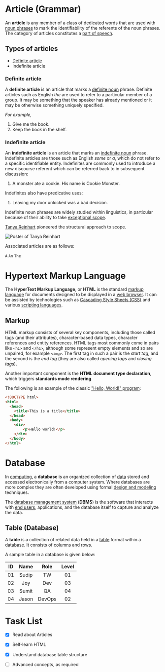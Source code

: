 # Article (Grammar)

An **article** is any member of a class of dedicated words that are used with [noun phrases](https://en.wikipedia.org/wiki/Noun_phrase) to mark the identifiability of the referents of the noun phrases. The category of articles constitutes a [part of speech](https://en.wikipedia.org/wiki/Part_of_speech).

## Types of articles

- [Definite article](#definite-article) 
- Indefinite article

### Definite article 

A **definite article** is an article that marks a [definite noun](https://en.wikipedia.org/wiki/Definiteness) phrase. Definite articles such as English _the_ are used to refer to a particular member of a group. It may be something that the speaker has already mentioned or it may be otherwise something uniquely specified.

_For example_,

1.  Give me the book.
2.  Keep the book in the shelf.

### Indefinite article

An **indefinite article** is an article that marks an [indefinite noun](https://en.wikipedia.org/wiki/Definiteness) phrase. Indefinite articles are those such as English _some_ or _a_, which do not refer to a specific identifiable entity. Indefinites are commonly used to introduce a new discourse referent which can be referred back to in subsequent discussion:

1.  A monster ate a cookie. His name is Cookie Monster.

Indefinites also have predicative uses:

1.  Leaving my door unlocked was a bad decision.

Indefinite noun phrases are widely studied within linguistics, in particular because of their ability to take [exceptional scope](https://en.wikipedia.org/wiki/Scope_(formal_semantics)#Exceptional_scope).

[Tanya Reinhart](https://en.wikipedia.org/wiki/Tanya_Reinhart) pioneered the structural approach to scope.

![Poster of Tanya Reinhart](https://en.wikipedia.org/wiki/Scope_(formal_semantics)#/media/File:Tanya_reinhart.jpg)

Associated articles are as follows: 

`A` `An` `The`

# Hypertext Markup Language

The **HyperText Markup Language**, or **HTML** is the standard [markup language](https://en.wikipedia.org/wiki/Markup_language) for documents designed to be displayed in a [web browser](https://en.wikipedia.org/wiki/Web_browser). It can be assisted by technologies such as [Cascading Style Sheets (CSS)](https://en.wikipedia.org/wiki/CSS) and various [scripting languages](https://en.wikipedia.org/wiki/Scripting_language).

## Markup

HTML markup consists of several key components, including those called tags (and their attributes), character-based data types, character references and entity references. HTML tags most commonly come in pairs like `<h1>` and `</h1>`, although some represent empty elements and so are unpaired, for example `<img>`. The first tag in such a pair is the _start tag_, and the second is the _end tag_ (they are also called _opening tags_ and _closing tags_).

Another important component is the **HTML document type declaration**, which triggers **standards mode rendering**.

The following is an example of the classic ["Hello, World!" program](https://en.wikipedia.org/wiki/%22Hello,_World!%22_program):

```html
<!DOCTYPE html>
<html>
  <head>
    <title>This is a title</title>
  </head>
  <body>
    <div>
        <p>Hello world!</p>
    </div>
  </body>
</html>
````

# Database

In [computing](https://en.wikipedia.org/wiki/Computing), a **database** is an organized collection of [data](https://en.wikipedia.org/wiki/Data_(computing)) stored and accessed electronically from a computer system. Where databases are more complex they are often developed using formal [design and modeling](https://en.wikipedia.org/wiki/Database#Design_and_modeling) techniques.

The [database management system](https://en.wikipedia.org/wiki/Database#Database_management_system) (**DBMS**) is the software that interacts with [end users](https://en.wikipedia.org/wiki/End_user), applications, and the database itself to capture and analyze the data. 

## Table (Database)

A **table** is a collection of related data held in a [table](https://en.wikipedia.org/wiki/Table_(information)) format within a [database](https://en.wikipedia.org/wiki/Database). It consists of [columns](https://en.wikipedia.org/wiki/Column_(database)) and [rows](https://en.wikipedia.org/wiki/Row_(database)).

A sample table in a database is given below: 

| ID | Name | Role | Level |
|:--:|:-----:|:------:|:-------:|
| 01 | Sudip | TW | 01 |
| 02 | Joy | Dev | 03 |
|03 | Sumit | QA | 04 |
|04 | Jason | DevOps | 02 |

# Task List

- [x] Read about Articles
- [x] Self-learn HTML
- [x] Understand database table structure
- [ ] Advanced concepts, as required  




